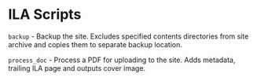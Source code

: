ILA Scripts
===

`backup` - Backup the site. Excludes specified contents directories from site archive and copies them to separate backup location.

`process_doc` - Process a PDF for uploading to the site. Adds metadata, trailing ILA page and outputs cover image.
